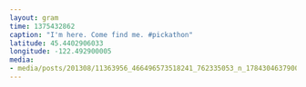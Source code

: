 ```yaml
---
layout: gram
time: 1375432862
caption: "I'm here. Come find me. #pickathon"
latitude: 45.4402906033
longitude: -122.492900005
media:
- media/posts/201308/11363956_466496573518241_762335053_n_17843046379000351.jpg
---
```

